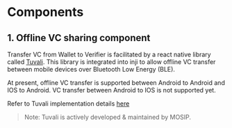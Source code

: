 # Components

## 1. Offline VC sharing component
Transfer VC from Wallet to Verifier is facilitated by a react native library called [Tuvali](https://github.com/mosip/tuvali). This library is integrated into inji to allow offline VC transfer between mobile devices over Bluetooth Low Energy (BLE). 

At present, offline VC transfer is supported between Android to Android and IOS to Android. VC transfer between Android to IOS is not supported yet.

Refer to Tuvali implementation details [here](./tuvali.md)
> Note: Tuvali is actively developed & maintained by MOSIP.